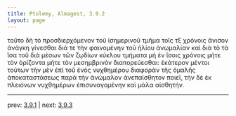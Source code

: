```yaml
---
title: Ptolemy, Almagest, 3.9.2
layout: page
---
```


τοῦτο δὴ τὸ προσδιερχόμενον τοῦ ἰσημερινοῦ τμῆμα τοῖς τξ χρόνοις ἄνισον ἀνάγκη γίνεσθαι διά τε τὴν φαινομένην τοῦ ἡλίου ἀνωμαλίαν καὶ διὰ τὸ τὰ ἴσα τοῦ διὰ μέσων τῶν ζῳδίων κύκλου τμήματα μὴ ἐν ἴσοις χρόνοις μήτε τὸν ὁρίζοντα μήτε τὸν μεσημβρινὸν διαπορεύεσθαι: ἑκάτερον μέντοι τούτων τὴν μὲν ἐπὶ τοῦ ἑνὸς νυχθημέρου διαφορὰν τῆς ὁμαλῆς ἀποκαταστάσεως παρὰ τὴν ἀνώμαλον ἀνεπαίσθητον ποιεῖ, τὴν δὲ ἐκ πλειόνων νυχθημέρων ἐπισυναγομένην καὶ μάλα αἰσθητήν. 

---

prev: [3.9.1](../3.9.1/) | next: [3.9.3](../3.9.3/)

